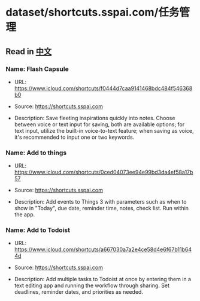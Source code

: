 # dataset/shortcuts.sspai.com/任务管理

## Read in [中文](README_ZH.md)

### Name: Flash Capsule

- URL: https://www.icloud.com/shortcuts/f0444d7caa9141468bdc484f546368b0

- Source: https://shortcuts.sspai.com

- Description: Save fleeting inspirations quickly into notes. Choose between voice or text input for saving, both are available options; for text input, utilize the built-in voice-to-text feature; when saving as voice, it's recommended to input one or two keywords.

### Name: Add to things

- URL: https://www.icloud.com/shortcuts/0ced04073ee94e99bd3da4ef58a17b57

- Source: https://shortcuts.sspai.com

- Description: Add events to Things 3 with parameters such as when to show in "Today", due date, reminder time, notes, check list. Run within the app.

### Name: Add to Todoist

- URL: https://www.icloud.com/shortcuts/a667030a7a2e4ce58d4e6f67b11b644d

- Source: https://shortcuts.sspai.com

- Description: Add multiple tasks to Todoist at once by entering them in a text editing app and running the workflow through sharing. Set deadlines, reminder dates, and priorities as needed.

